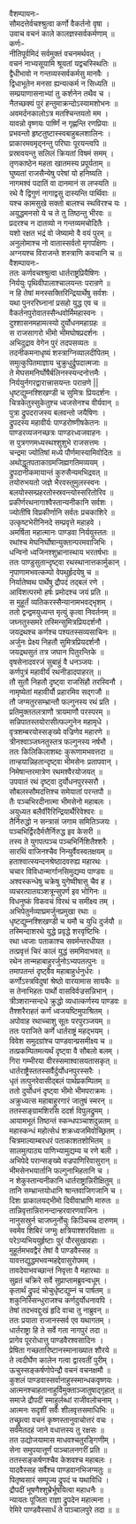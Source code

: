 वैशम्पायनः-  
सौमदत्तेर्वचश्श्रुत्वा कर्णो वैकर्तनो वृषा ।  
उवाच वचनं काले कालज्ञस्सर्वकर्मणाम् ॥  
कर्णः-  
नीतिपूर्वमिदं सर्वमुक्तं वचनमर्थवत् ।  
वचनं नाभ्यसूयामि श्रूयतां यद्वचस्स्थितिः ॥  
द्वैधीभावो न गन्तव्यस्सर्वकर्मसु मानवैः ।  
द्विधाभूतेन मनसा ह्यन्यत्कर्म न सिध्यति ॥  
सम्प्रयाणासनाभ्यां तु कर्शनेन तथैव च ।  
नैतच्छक्यं पुरं हन्तुमाक्रन्दोऽस्यामशोभनः ॥  
अवमर्दनकालोऽत्र मतश्चिन्तयतो मम ।  
यावन्नो वृष्णयः पार्ष्णिं न गृह्णन्ति रणप्रियाः ॥  
प्रभवन्तो हृष्टतुष्टास्स्वबाहुबलशालिनः ।  
प्राकारमवमृद्नन्तु परिघाः पूरयन्त्वपि ॥  
प्रस्रावयन्तु सलिलं क्रियतां विषमं समम् ।  
तृणकाष्ठेन महता खातमस्य प्रपूर्यताम् ॥  
घुष्यतां राजसैन्येषु परेषां यो हनिष्यति ।  
नागमश्वं पदातिं वा दानमानं स लप्स्यति ॥  
रथे वै द्विगुणं नागाद्वसु दास्यन्ति पार्थिवाः ॥  
यश्च कामसुखे सक्तो बालश्च स्थविरश्च यः ।  
अयुद्धमनसो ये च ते तु तिष्ठन्तु भीरवः ॥  
प्रदरश्च न दातव्यो न गन्तव्यमचोदितैः ।  
यशो रक्षत भद्रं वो जेष्यामो वै वयं पुरम् ॥  
अनुलोमाश्च नो वातास्सर्वतो मृगपक्षिणः ।  
अग्नयश्च विराजन्ते शस्त्राणि कवचानि च ॥  
वैशम्पायनः-  
ततः कर्णवचश्श्रुत्वा धार्तराष्ट्रप्रियैषिणः ।  
निर्ययुः पृथिवीपालाश्चालयन्तः परान्रणे ॥  
न हि तेषां मनस्सक्तिरिन्द्रियार्थेषु सर्वशः ।  
यथा पुनररिघ्नानां प्रसहो युद्ध एव च ॥  
वैकर्तनपुरोवातस्सैन्धवोर्मिमहास्वनः ।  
दुश्शासनमहामत्स्यो दुर्योधनमहाग्रहः ॥  
स राजसागरो भीमो भीमघोषप्रदर्शनः ।  
अभिदुद्राव वेगेन पुरं तदपसव्यतः ॥  
तदनीकमनाधृष्यं शस्त्राग्निव्यालदीपितम् ।  
समुत्कुपितमाज्ञाय चुक्रुधुर्द्रुपदात्मजाः ॥  
ते मेघसमनिर्घोषैर्बलिनस्स्यन्दनोत्तमैः ।  
निर्ययुर्नगरद्वारात्त्रासयन्तः परान्रणे ||  
धृष्टद्युम्नश्शिखण्डी च सुमित्रः प्रियदर्शनः ।  
चित्रकेतुस्सुकेतुश्च ध्वजसेनश्च वीर्यवान् ॥  
पुत्रा द्रुपदराजस्य बलवन्तो जयैषिणः ।  
द्रुपदस्य महावीर्यः पाण्डरोष्णीषकेतनः ॥  
पाण्डरव्यजनच्छत्रः पाण्डरध्वजवाहनः ।  
स पुत्रगणमध्यस्थश्शुशुभे राजसत्तमः ।  
चन्द्रमा ज्योतिषां मध्ये पौर्णमास्यामिवोदितः ॥  
अथोद्धूतपताकाग्रमजिह्मगतिमव्ययम् ।  
द्रुपदानीकमायान्तं कुरुसैन्यमभिद्रवत् ॥  
तयोरुभयतो जज्ञे भैरवस्तुमुलस्स्वनः ।  
बलयोस्सम्प्रहरतोस्स्रवन्त्योस्सरितोरिव ॥  
प्रकीर्णरथनागाश्वैस्तान्यनीकानि सर्वशः ।  
ज्योतींषि  विप्रकीर्णानि सर्वतः प्रचकाशिरे ॥  
उत्कृष्टभेरीनिनदे सम्प्रवृत्ते महाहवे ।  
अमर्षिता महात्मानः पाण्डवा निर्ययुस्ततः ॥  
रथांश्च मेघनिर्घोषान्युक्तान्परमवाजिभिः ।  
धन्विनो ध्वजिनश्शुभ्रानास्थाय भरतर्षभाः ॥  
ततः पाण्डुसुतान्दृष्ट्वा रथस्थानात्तकार्मुकान् ।  
नृपाणामभवत्कम्पो वेपथुर्हृदयेषु च ॥  
निर्यातेष्वथ पार्थेषु द्रौपदं तद्बलं रणे ।  
आविशत्परमो हर्षः प्रमोदश्च जयं प्रति ॥  
स मुहूर्तं व्यतिकरस्सैन्यानामभवद्भृशम् ।  
ततो द्वन्द्वमयुध्यन्त मृत्युं कृत्वा निवर्तनम् ॥  
जघ्नतुस्समरे तस्मिन्सुमित्रप्रियदर्शनौ ।  
जयद्रथश्च कर्णश्च पश्यतस्सव्यसाचिनः ॥  
अर्जुनः प्रेक्ष्य निहतौ सुमित्रप्रियदर्शनौ ।  
जयद्रथसुतं तत्र जघान पितुरन्तिके ॥  
वृषसेनादवरजं सुबाहुं वै धनञ्जयः ।  
कर्णपुत्रं महावीर्यं रथनीडादपाहरत् ॥  
तौ सुतौ निहतौ दृष्ट्वा राजसिंहौ तरस्विनौ ।  
नामृष्येतां महावीर्यौ प्रहारमिव सद्गजौ ॥  
तौ जग्मतुरसम्भ्रान्तौ फल्गुनस्य रथं प्रति ।  
प्रतिमुक्ततलत्राणौ त्रायमाणौ परस्परम् ॥  
सन्निपातस्तयोरासीत्फल्गुनेन महामृधे ।  
वृत्रशम्बरयोस्सङ्ख्ये वज्रिणेव महारणे ॥  
त्रीनश्वाञ्जघ्नतुस्तत्र फल्गुनस्य नर्षभौ ।  
ततः किलिकिलाशब्दः कुरूणामभवत्तदा ॥  
तान्हयान्निहतान्दृष्ट्वा भीमसेनः प्रतापवान् ।  
निमेषान्तरमात्रेण रथमश्वैरयोजयत् ॥  
उपयातं रथं दृष्ट्वा दुर्योधनपुरस्सरौ ।  
सौबलस्सौमदत्तिश्च समेयातां परन्तपौ ॥  
तैः पञ्चभिरदीनात्मा भीमसेनो महाबलः ।  
अयुध्यत बलैर्वीरैरिन्द्रियार्थैरिवेश्वरः ॥  
तैर्निरुद्धो न सन्त्रासं जगाम समितिञ्जयः ।  
पञ्चभिर्द्विरदैर्मत्तैर्निरुद्ध इव केसरी ॥  
तस्य ते युगपत्पञ्च पञ्चभिर्निशितैश्शरैः ।  
सारथिं वाजिनश्चैव निन्युर्वैवस्वतक्षयम् ॥  
हताश्वात्स्यन्दनश्रेष्ठादवरुह्य महारथः ।  
चचार विविधान्मार्गानसिमुद्यम्य पाण्डवः ॥  
अश्वस्कन्धेषु चक्रेषु युगेष्वीषासु चैव ह ।  
व्यचरत्पातयञ्शत्रून्सुपर्ण इव भोगिनः ॥  
विधनुष्कं विकवचं विरथं च समीक्ष्य तम् ।  
अभिपेतुर्नव्याघ्रमर्जुनप्रमुखा रथाः ॥  
धृष्टद्युम्नश्शिखण्डी च यमौ च युधि दुर्जयौ ॥  
तस्मिन्दाशरथे युद्धे प्रवृद्धे शरवृष्टिभिः ।  
रथा ध्वजाः पताकाश्च सवर्मन्तरधीयत ।  
तत्प्रवृत्तं चिरं कालं युद्धं सममिवाभवत् ॥  
रथेन तान्महाबाहुरर्जुनोऽभ्यपतत्पुनः ॥  
तमापतन्तं दृष्ट्वैव महाबाहुर्धनुर्धरः ।  
कर्णोऽस्त्रविदुषां श्रेष्ठो वारयामास सायकैः ॥  
स तेनाभिहतः पार्थो वासविर्वज्रसन्निभान् ।  
त्रीञ्शरान्सन्दधे क्रुद्धो व्यधात्कर्णस्य पाण्डवः ॥  
तैश्शरैराहतं कर्णं ध्वजयष्टिमुपाश्रितम् ।  
अपोवाह रथाच्चाशु सूतः परपुरञ्जयम् ॥  
ततः पराजिते कर्णे धार्तराष्ट्रं महद्भयम् ।  
विवेश समुदग्रांश्च पाण्डवान्प्रसमीक्ष्य च ॥  
तत्प्रकम्पितमत्यर्थं दृष्ट्वा वै सौबलो बलम् ।  
गिरा गम्भीरया वीरस्समाश्वासयतासकृत् ॥  
धार्तराष्ट्रैस्ततस्सर्वैर्दुर्योधनपुरस्सरैः ।  
धृतं तत्पुनरेवासीद्बलं पार्थप्रकम्पितम् ॥  
ततो दुर्योधनं दृष्ट्वा भीमो भीमपराक्रमः ।  
अक्रुध्यत्स महाबाहुरगारं जातुषं स्मरन् ॥  
ततस्सङ्ग्रामशिरसि ददर्श विपुलद्रुमम् ।  
आयामभूतं तिष्ठन्तं स्कन्धपञ्चाशदुन्नतम् ॥  
महास्कन्धं महोत्सेधं शक्रध्वजमिवोच्छ्रितम् ।  
चित्रमाल्याम्बरधरं पताकाशतशोभितम् ॥  
सालमुत्पाठ्य पाणिभ्यामुद्यम्य च रणे बली ।  
अभिपेदे परान्सङ्ख्ये वज्रपाणिरिवासुरान् ॥  
भीमसेनभयार्तानि फल्गुनाभिहतानि च ।  
न शेकुस्तान्यनीकानि धार्तराष्ट्रान्निरीक्षितुम् ॥  
तानि सम्भ्रान्तयोधानि श्रान्तवाजिगजानि च ।  
दिशः प्राकालयद्भीमो दिवीवाभ्राणि मारुतः ॥  
तान्निवृत्तान्निरानन्दान्हरवारणवाजिनः ।  
नानुसस्रुर्न चाजघ्नुर्नोचुः किञ्चिच्च दारुणम् ।  
स्वमेव शिबिरं जग्मुः क्षत्रियाश्शरविक्षताः ॥  
परेऽप्यभिययुर्हृष्टाः पुरं पौरसुखावहाः ।  
मुहूर्तमभवद्वैरं तेषां वै पाण्डवैस्सह ॥  
यावत्तद्युद्धमभवन्महद्देवासुरोपमम् ।  
तावदेवाभवच्छान्तं निवृत्ता वै महारथाः ॥  
सुव्रतं चक्रिरे सर्वे सुप्राप्तामब्रुवन्वधूम् ।  
कृतार्थं द्रुपदं चोचुर्धृष्टद्युम्नं च पार्षतम् ॥  
शकुनिस्सिन्धुराजश्च कर्णदुर्योधनावपि ।  
तेषां तदभवद्दुःखं हृदि वाचा तु नाब्रुवन् ॥  
ततः प्रयाता राजानस्सर्व एव यथागतम् ।  
धार्तराष्ट्रा हि ते सर्वे गता नागपुरं तदा ॥  
प्रागेव पूररोधात्तु पाण्डवैरश्वसादिनः ।  
प्रेषिता गच्छतारिष्टानस्मानाख्यात शौरये ॥  
ते त्वदीर्घेण कालेन गत्वा द्वारवतीं पुरीम् ।  
ऊचुस्सङ्कर्षणोपेन्द्रौ वचनं वचनक्षमौ ॥  
कुशलं पाण्डवास्सर्वानाहुस्स्मान्धकवृष्णयः ।  
आत्मनश्चाहतानाहुर्विमुक्ताञ्जातुषाद्गृहात् ॥  
समाजे द्रौपदीं स्माहुर्लब्धां राजीवलोचनाम् ।  
आत्मनः सदृशीं सर्वैः शीलवृत्तसमाधिभिः ॥  
तच्छ्रुत्वा वचनं कृष्णस्तानुवाचोत्तरं वचः ।  
सर्वमेतदहं जाने वधात्तस्य तु रक्षसः ॥  
तत उद्योजयामास माधवश्चतुरङ्गिणीम् ।  
सेना समुपयात्तूर्णं पाञ्चालनगरीं प्रति ॥  
ततस्सङ्कर्षणश्चैव केशवश्च महाबलः ।  
यादवैस्सह सर्वैश्च पाण्डवानभिजग्मतुः ॥  
पितृष्वसारं सम्पूज्य द्रुपदं च यथाविधि ।  
द्रौपदीं भूषणैश्शुभ्रैर्भूषयित्वा महाधनैः ॥  
न्यायतः पूजिता राज्ञा द्रुपदेन महात्मना ।  
रेमिरे पाण्डवैस्सार्धं ते पाञ्चालपुरे तदा ॥ ॥  

